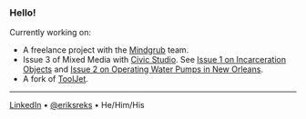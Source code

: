 ### Hello!

Currently working on:

* A freelance project with the [Mindgrub](https://mindgrub.com/) team.
* Issue 3 of Mixed Media with [Civic Studio](https://www.civicstudio.coop/). See [Issue 1 on Incarceration Objects](https://issue1.mxd.media/) and [Issue 2 on Operating Water Pumps in New Orleans](https://issue2.mxd.media/).
* A fork of [ToolJet](https://github.com/ToolJet/ToolJet).

---

[LinkedIn](https://www.linkedin.com/in/eriksreks/) • [@eriksreks](https://twitter.com/eriksreks) • He/Him/His
